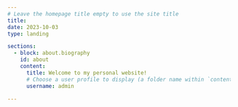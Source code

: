 ```yaml
---
# Leave the homepage title empty to use the site title
title:
date: 2023-10-03
type: landing

sections:
  - block: about.biography
    id: about
    content:
      title: Welcome to my personal website!
      # Choose a user profile to display (a folder name within `content/authors/`)
      username: admin

---
```

<!-- Google tag (gtag.js) -->
<script async src="https://www.googletagmanager.com/gtag/js?id=G-NQ160DH0TJ"></script>
<script>
  window.dataLayer = window.dataLayer || [];
  function gtag(){dataLayer.push(arguments);}
  gtag('js', new Date());

  gtag('config', 'G-NQ160DH0TJ');
</script>